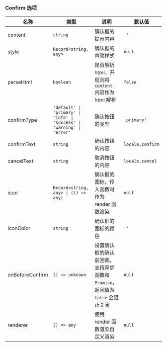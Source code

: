 ### Confirm 选项

| 名称          | 类型                         | 说明                                                                                   | 默认值    |
| ------------- | ---------------------------- | -------------------------------------------------------------------------------------- | --------- |
| content       | `string`                       | 确认框的提示内容                                                                       | `''`        |
| style         | `Record<string, any>`                       | 确认框的内联样式                                                                       | `null`      |
| parseHtml     | `boolean`                      | 是否解析 html，开启则将 `content` 内容作为 html 解析                                     | `false`     |
| confirmType   | `'default' \| 'primary' \| 'info' \| 'success' \| 'warning' \| 'error'`                       | 确认按钮的类型                      | `'primary'` |
| confirmText   | `string`                       | 确认按钮的内容                                                                         | `locale.confirm`    |
| cancelText    | `string`                       | 取消按钮的内容                                                                         | `locale.cancel`    |
| icon          | `Record<string, any> \| (() => any)` | 确认框的图标，传入函数时作为 render 函数渲染 | `null`         |
| iconColor     | `string`                       | 确认框的图标的颜色                                                                     | `''`         |
| onBeforeConfirm | `() => unknown`                     | 设置确认框的确认前回调，支持异步函数和 `Promise`，返回值为 `false` 会阻止关闭              | `null`      |
| renderer      | `() => any`                     | 使用 render 函数渲染自定义渲染                                                  | `null`      |

